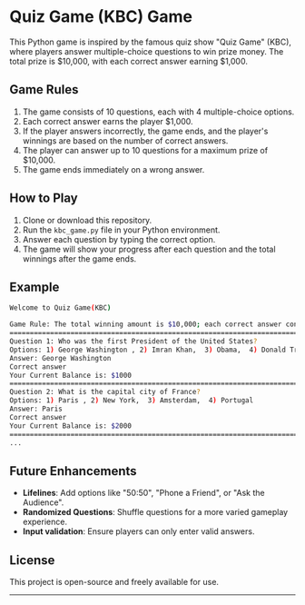 
# Quiz Game (KBC) Game

This Python game is inspired by the famous quiz show "Quiz Game" (KBC), where players answer multiple-choice questions to win prize money. The total prize is $10,000, with each correct answer earning $1,000.

## Game Rules
1. The game consists of 10 questions, each with 4 multiple-choice options.
2. Each correct answer earns the player $1,000.
3. If the player answers incorrectly, the game ends, and the player's winnings are based on the number of correct answers.
4. The player can answer up to 10 questions for a maximum prize of $10,000.
5. The game ends immediately on a wrong answer.

## How to Play
1. Clone or download this repository.
2. Run the `kbc_game.py` file in your Python environment.
3. Answer each question by typing the correct option.
4. The game will show your progress after each question and the total winnings after the game ends.

## Example
```bash
Welcome to Quiz Game(KBC)

Game Rule: The total winning amount is $10,000; each correct answer contains $1,000. If you give any wrong answers, the game will end and you will only win money according to your correct answers
=====================================================================================================================================
Question 1: Who was the first President of the United States?
Options: 1) George Washington , 2) Imran Khan,  3) Obama,  4) Donald Trump
Answer: George Washington
Correct answer
Your Current Balance is: $1000
=====================================================================================================
Question 2: What is the capital city of France?
Options: 1) Paris , 2) New York,  3) Amsterdam,  4) Portugal
Answer: Paris
Correct answer
Your Current Balance is: $2000
=====================================================================================================
...
```

## Future Enhancements
- **Lifelines**: Add options like "50:50", "Phone a Friend", or "Ask the Audience".
- **Randomized Questions**: Shuffle questions for a more varied gameplay experience.
- **Input validation**: Ensure players can only enter valid answers.

## License
This project is open-source and freely available for use.

---

